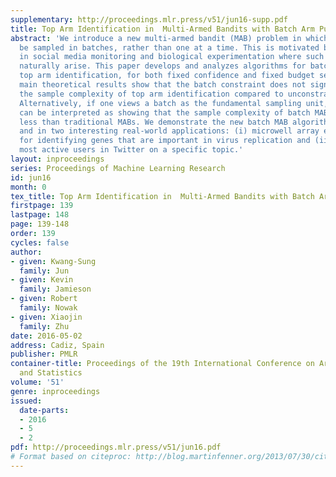 ```yaml
---
supplementary: http://proceedings.mlr.press/v51/jun16-supp.pdf
title: Top Arm Identification in  Multi-Armed Bandits with Batch Arm Pulls
abstract: 'We introduce a new multi-armed bandit (MAB) problem in which arms must
  be sampled in batches, rather than one at a time. This is motivated by applications
  in social media monitoring and biological experimentation where such batch constraints
  naturally arise. This paper develops and analyzes algorithms for batch MABs and
  top arm identification, for both fixed confidence and fixed budget settings. Our
  main theoretical results show that the batch constraint does not significantly affect
  the sample complexity of top arm identification compared to unconstrained MAB algorithms.
  Alternatively, if one views a batch as the fundamental sampling unit, then the results
  can be interpreted as showing that the sample complexity of batch MABs can be significantly
  less than traditional MABs. We demonstrate the new batch MAB algorithms with simulations
  and in two interesting real-world applications: (i) microwell array experiments
  for identifying genes that are important in virus replication and (ii) finding the
  most active users in Twitter on a specific topic.'
layout: inproceedings
series: Proceedings of Machine Learning Research
id: jun16
month: 0
tex_title: Top Arm Identification in  Multi-Armed Bandits with Batch Arm Pulls
firstpage: 139
lastpage: 148
page: 139-148
order: 139
cycles: false
author:
- given: Kwang-Sung
  family: Jun
- given: Kevin
  family: Jamieson
- given: Robert
  family: Nowak
- given: Xiaojin
  family: Zhu
date: 2016-05-02
address: Cadiz, Spain
publisher: PMLR
container-title: Proceedings of the 19th International Conference on Artificial Intelligence
  and Statistics
volume: '51'
genre: inproceedings
issued:
  date-parts:
  - 2016
  - 5
  - 2
pdf: http://proceedings.mlr.press/v51/jun16.pdf
# Format based on citeproc: http://blog.martinfenner.org/2013/07/30/citeproc-yaml-for-bibliographies/
---
```

